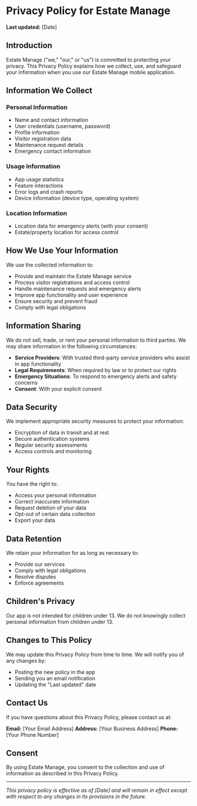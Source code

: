 # Privacy Policy for Estate Manage

**Last updated:** [Date]

## Introduction

Estate Manage ("we," "our," or "us") is committed to protecting your privacy. This Privacy Policy explains how we collect, use, and safeguard your information when you use our Estate Manage mobile application.

## Information We Collect

### Personal Information
- Name and contact information
- User credentials (username, password)
- Profile information
- Visitor registration data
- Maintenance request details
- Emergency contact information

### Usage Information
- App usage statistics
- Feature interactions
- Error logs and crash reports
- Device information (device type, operating system)

### Location Information
- Location data for emergency alerts (with your consent)
- Estate/property location for access control

## How We Use Your Information

We use the collected information to:
- Provide and maintain the Estate Manage service
- Process visitor registrations and access control
- Handle maintenance requests and emergency alerts
- Improve app functionality and user experience
- Ensure security and prevent fraud
- Comply with legal obligations

## Information Sharing

We do not sell, trade, or rent your personal information to third parties. We may share information in the following circumstances:

- **Service Providers**: With trusted third-party service providers who assist in app functionality
- **Legal Requirements**: When required by law or to protect our rights
- **Emergency Situations**: To respond to emergency alerts and safety concerns
- **Consent**: With your explicit consent

## Data Security

We implement appropriate security measures to protect your information:
- Encryption of data in transit and at rest
- Secure authentication systems
- Regular security assessments
- Access controls and monitoring

## Your Rights

You have the right to:
- Access your personal information
- Correct inaccurate information
- Request deletion of your data
- Opt-out of certain data collection
- Export your data

## Data Retention

We retain your information for as long as necessary to:
- Provide our services
- Comply with legal obligations
- Resolve disputes
- Enforce agreements

## Children's Privacy

Our app is not intended for children under 13. We do not knowingly collect personal information from children under 13.

## Changes to This Policy

We may update this Privacy Policy from time to time. We will notify you of any changes by:
- Posting the new policy in the app
- Sending you an email notification
- Updating the "Last updated" date

## Contact Us

If you have questions about this Privacy Policy, please contact us at:

**Email:** [Your Email Address]
**Address:** [Your Business Address]
**Phone:** [Your Phone Number]

## Consent

By using Estate Manage, you consent to the collection and use of information as described in this Privacy Policy.

---

*This privacy policy is effective as of [Date] and will remain in effect except with respect to any changes in its provisions in the future.* 